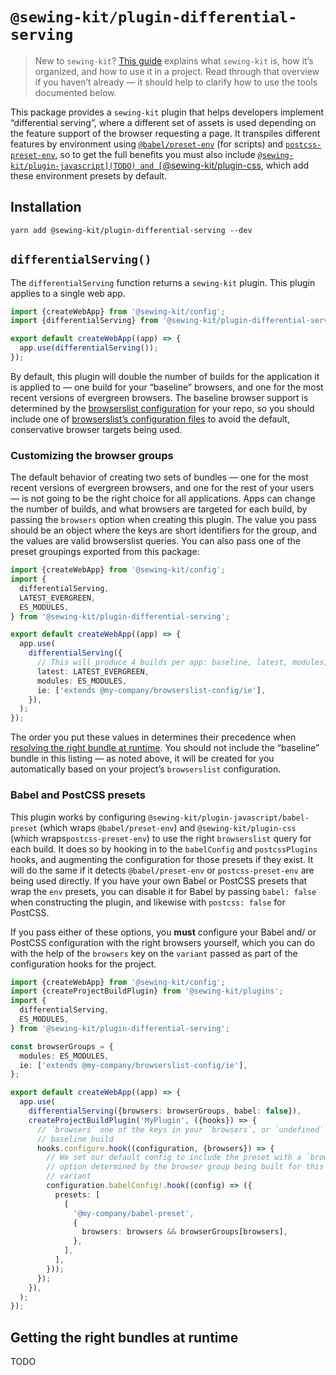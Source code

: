 # `@sewing-kit/plugin-differential-serving`

> New to `sewing-kit`? [This guide](TODO) explains what `sewing-kit` is, how it’s organized, and how to use it in a project. Read through that overview if you haven’t already — it should help to clarify how to use the tools documented below.

This package provides a `sewing-kit` plugin that helps developers implement “differential serving”, where a different set of assets is used depending on the feature support of the browser requesting a page. It transpiles different features by environment using [`@babel/preset-env`](https://babeljs.io/docs/en/babel-preset-env) (for scripts) and [`postcss-preset-env`](https://preset-env.cssdb.org), so to get the full benefits you must also include [`@sewing-kit/plugin-javascript](TODO) and [`@sewing-kit/plugin-css](TODO), which add these environment presets by default.

## Installation

```
yarn add @sewing-kit/plugin-differential-serving --dev
```

## `differentialServing()`

The `differentialServing` function returns a `sewing-kit` plugin. This plugin applies to a single web app.

```ts
import {createWebApp} from '@sewing-kit/config';
import {differentialServing} from '@sewing-kit/plugin-differential-serving';

export default createWebApp((app) => {
  app.use(differentialServing());
});
```

By default, this plugin will double the number of builds for the application it is applied to — one build for your “baseline” browsers, and one for the most recent versions of evergreen browsers. The baseline browser support is determined by the [browserslist configuration](https://github.com/browserslist/browserslist) for your repo, so you should include one of [browserslist’s configuration files](https://github.com/browserslist/browserslist#config-file) to avoid the default, conservative browser targets being used.

### Customizing the browser groups

The default behavior of creating two sets of bundles — one for the most recent versions of evergreen browsers, and one for the rest of your users — is not going to be the right choice for all applications. Apps can change the number of builds, and what browsers are targeted for each build, by passing the `browsers` option when creating this plugin. The value you pass should be an object where the keys are short identifiers for the group, and the values are valid browserslist queries. You can also pass one of the preset groupings exported from this package:

```ts
import {createWebApp} from '@sewing-kit/config';
import {
  differentialServing,
  LATEST_EVERGREEN,
  ES_MODULES,
} from '@sewing-kit/plugin-differential-serving';

export default createWebApp((app) => {
  app.use(
    differentialServing({
      // This will produce 4 builds per app: baseline, latest, modules, and ie.
      latest: LATEST_EVERGREEN,
      modules: ES_MODULES,
      ie: ['extends @my-company/browserslist-config/ie'],
    }),
  );
});
```

The order you put these values in determines their precedence when [resolving the right bundle at runtime](TODO). You should not include the “baseline” bundle in this listing — as noted above, it will be created for you automatically based on your project’s `browserslist` configuration.

### Babel and PostCSS presets

This plugin works by configuring `@sewing-kit/plugin-javascript/babel-preset` (which wraps `@babel/preset-env`) and `@sewing-kit/plugin-css` (which wraps`postcss-preset-env`) to use the right `browserslist` query for each build. It does so by hooking in to the `babelConfig` and `postcssPlugins` hooks, and augmenting the configuration for those presets if they exist. It will do the same if it detects `@babel/preset-env` or `postcss-preset-env` are being used directly. If you have your own Babel or PostCSS presets that wrap the `env` presets, you can disable it for Babel by passing `babel: false` when constructing the plugin, and likewise with `postcss: false` for PostCSS.

If you pass either of these options, you **must** configure your Babel and/ or PostCSS configuration with the right browsers yourself, which you can do with the help of the `browsers` key on the `variant` passed as part of the configuration hooks for the project.

```ts
import {createWebApp} from '@sewing-kit/config';
import {createProjectBuildPlugin} from '@sewing-kit/plugins';
import {
  differentialServing,
  ES_MODULES,
} from '@sewing-kit/plugin-differential-serving';

const browserGroups = {
  modules: ES_MODULES,
  ie: ['extends @my-company/browserslist-config/ie'],
};

export default createWebApp((app) => {
  app.use(
    differentialServing({browsers: browserGroups, babel: false}),
    createProjectBuildPlugin('MyPlugin', ({hooks}) => {
      // `browsers` one of the keys in your `browsers`, or `undefined` for the
      // baseline build
      hooks.configure.hook((configuration, {browsers}) => {
        // We set our default config to include the preset with a `browsers`
        // option determined by the browser group being built for this
        // variant
        configuration.babelConfig!.hook((config) => ({
          presets: [
            [
              '@my-company/babel-preset',
              {
                browsers: browsers && browserGroups[browsers],
              },
            ],
          ],
        }));
      });
    }),
  );
});
```

## Getting the right bundles at runtime

TODO
